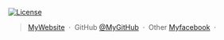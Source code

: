 [![License](https://img.shields.io/badge/License-Apache%202.0-blue.svg)](https://opensource.org/licenses/Apache-2.0)

> [MyWebsite](myprogress.tk/) &nbsp;&middot;&nbsp;
> GitHub [@MyGitHub](https://github.com/it5-j05h) &nbsp;&middot;&nbsp;
> Other [Myfacebook](https://www.facebook.com/rogers2105/) &nbsp;&middot;&nbsp;